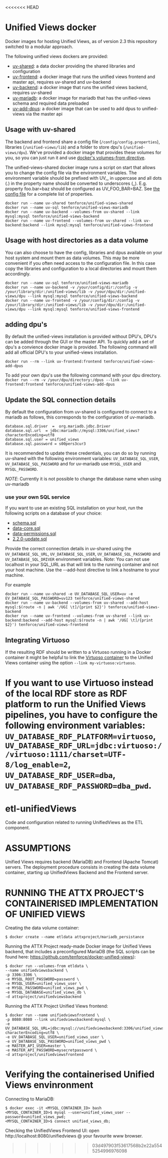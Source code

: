 <<<<<<< HEAD
# Unified Views docker
Docker images for hosting Unified Views, as of version 2.3 this repository switched to a modular approach.

The following unified views dockers are provided:
 * [uv-shared](uv-shared): a data docker providing the shared libraries and configuration
 * [uv-frontend](uv-frontend): a docker image that runs the unified views frontend and master api, requires uv-shared and uv-backend
 * [uv-backend](uv-backend): a docker image that runs the unified views backend, requires uv-shared
 * [uv-mariadb](uv-mariadb): a docker image for mariadb that has the unified-views schema and required data preloaded
 * [uv-add-dpus](uv-add-dpus): a docker image that can be used to add dpus to unified-views via the master api

## Usage with uv-shared
The backend and frontend share a config file (`/config/config.properties`), libraries (`/unified-views/lib`) and a folder to store dpu's (`/unified-views/dpu`). We've provided a docker image that provides these volumes for you, so you can just run it and use [docker's volumes-from directive](https://docs.docker.com/engine/userguide/containers/dockervolumes/#creating-and-mounting-a-data-volume-container).

The unified-views-shared docker image runs a script on start that allows you to change the config file via the environment variables. The environment variable should be prefixed with UV_, in uppercase and all dots (.) in the property name should be converted to underscores (_). E.g. property foo.bar=baz should be configured as UV_FOO_BAR=BAZ. See [the config file](uv-shared/config/config.properties) for a complete list of properties.


```
docker run --name uv-shared tenforce/unified-views-shared
docker run --name uv-sql tenforce/unified-views-mariadb
docker run --name uv-backend --volumes-from uv-shared --link mysql:mysql tenforce/unified-views-backend
docker run --name uv-frontend --volumes-from uv-shared --link uv-backend:backend --link mysql:mysql tenforce/unified-views-frontend
```

## Usage with host directories as a data volume
You can also choose to have the config, libraries and dpus available on your host system and mount them as data volumes. This may be more convenient if you often need access to the configuration file.
In this case copy the libraries and configuration to a local directories and mount them accordingly.

```
docker run --name uv-sql tenforce/unified-views-mariadb
docker run --name uv-backend -v /your/config/dir:/config -v /your/library/dir:/unified-views/lib -v /your/dpu/dir:/unified-views/dpu --link mysql:mysql tenforce/unified-views-backend
docker run --name uv-frontend -v /your/config/dir:/config -v /your/library/dir:/unified-views/lib -v /your/dpu/dir:/unified-views/dpu --link mysql:mysql tenforce/unified-views-frontend
```


## adding dpu's
By default the unified-views installation is provided without DPU's, DPU's can be added through the GUI or the master API. To quickly add a set of dpu's a convience docker image is provided. The following command will add all official DPU's to your unified-views installation.

`docker run --rm --link uv-frontend:frontend tenforce/unified-views-add-dpus` 

To add your own dpu's use the following command with your dpu directory.
`docker run --rm -v /your/dpu/directory:/dpus --link uv-frontend:frontend tenforce/unified-views-add-dpus` 

## Update the SQL connection details
By default the configuration from uv-shared is configured to connect to a mariadb as follows, this corresponds to the configuration of uv-mariadb.
```
database.sql.driver  =  org.mariadb.jdbc.Driver
database.sql.url  = jdbc:mariadb://mysql:3306/unified_views?characterEncoding=utf8
database.sql.user = unified_views
database.sql.password = s00pers3cur3
```

It is recommended to update these credentials, you can do so by running uv-shared with the following environment variables: `UV_DATABASE_SQL_USER`, `UV_DATABASE_SQL_PASSWORD` and for uv-mariadb use `MYSQL_USER` and `MYSQL_PASSWORD`. 

*NOTE*: Currently it is not possible to change the database name when using uv-mariadb

### use your own SQL service
If you want to use an existing SQL installation on your host, run the following scripts on a database of your choice:
  * [schema.sql](https://raw.githubusercontent.com/UnifiedViews/Core/UV_Core_v2.3.0/debian/unifiedviews-backend-mysql/src/deb/usr/share/unifiedviews/mysql/schema.sql)
  * [data-core.sql](https://raw.githubusercontent.com/UnifiedViews/Core/UV_Core_v2.3.0/debian/unifiedviews-backend-mysql/src/deb/usr/share/unifiedviews/mysql/data-core.sql)
  * [data-permissions.sql](https://raw.githubusercontent.com/UnifiedViews/Core/UV_Core_v2.3.0/debian/unifiedviews-backend-mysql/src/deb/usr/share/unifiedviews/mysql/data-permissions.sql)
  * [2.2.0-update.sql](https://raw.githubusercontent.com/UnifiedViews/Core/UV_Core_v2.3.0/debian/unifiedviews-backend-mysql/src/deb/usr/share/unifiedviews/mysql/2.2.0-update.sql)

Provide the correct connection details in uv-shared using the `UV_DATABASE_SQL_URL`, `UV_DATABASE_SQL_USER`, `UV_DATABASE_SQL_PASSWORD` and `UV_DATABASE_SQL_DRIVER` environment variables. 
*Note*: You can not use localhost in your SQL_URL as that will link to the running container and not your host machine. Use the --add-host directive to link a hostname to your machine.

For example
```
docker run --name uv-shared -e UV_DATABASE_SQL_USER=uv -e EV_DATABASE_SQL_PASSWORD=uv123 tenforce/unified-views-shared
docker run --name uv-backend --volumes-from uv-shared --add-host mysql:$(route -n | awk '/UG[ \t]/{print $2}') tenforce/unified-views-backend
docker run --name uv-frontend --volumes-from uv-shared --link uv-backend:backend --add-host mysql:$(route -n | awk '/UG[ \t]/{print $2}') tenforce/unified-views-frontend

```

## Integrating Virtuoso
If the resulting RDF should be written to a Virtuoso running in a Docker container it might be helpful to link the [Virtuoso container](https://hub.docker.com/r/tenforce/virtuoso/) to the Unified Views container using the option `--link my-virtuoso:virtuoso`.

If you want to use Virtuoso instead of the local RDF store as RDF platform to run the Unified Views pipelines, you have to configure the following environment variables: `UV_DATABASE_RDF_PLATFORM=virtuoso`, `UV_DATABASE_RDF_URL=jdbc:virtuoso://virtuoso:1111/charset=UTF-8/log_enable=2`, `UV_DATABASE_RDF_USER=dba`, `UV_DATABASE_RDF_PASSWORD=dba_pwd`.
=======
# etl-unifiedViews
Code and configuration related to running UnifiedViews as the ETL component.

# ASSUMPTIONS
Unified Views requires backend (MariaDB) and Frontend (Apache Tomcat) servers. The deployment procedure consists in creating the data volume container, starting up UnifiedViews Backend and the Frontend server. 

# RUNNING THE ATTX PROJECT'S CONTAINERISED IMPLEMENTATION OF UNIFIED VIEWS
Creating the data volume container:
``` 
$ docker create --name etldata attxproject/mariadb_persistance
```

Running the ATTX Project ready-made Docker image for Unified Views backend, that includes a preconfigured MariaDB (the SQL scripts can be found here: https://github.com/tenforce/docker-unified-views):
```
$ docker run --volumes-from etldata \
--name unifiedviewsbackend \
-p 3306:3306 \
-e MYSQL_ROOT_PASSWORD=password \
-e MYSQL_USER=unified_views_user \
-e MYSQL_PASSWORD=unified_views_pwd \
-e MYSQL_DATABASE=unified_views_db \
-d attxproject/unifiedviewsbackend
```

Running the ATTX Project Unified Views frontend:
```
$ docker run --name unifiedviewsfrontend \
-p 8080:8080 --link unifiedviewsbackend:mysql \
-e UV_DATABASE_SQL_URL=jdbc:mysql://unifiedviewsbackend:3306/unified_views_db?characterEncoding=utf8 \
-e UV_DATABASE_SQL_USER=unified_views_user \
-e UV_DATABASE_SQL_PASSWORD=unified_views_pwd \
-e MASTER_API_USER=master \
-e MASTER_API_PASSWORD=mysecretpassword \
-d attxproject/unifiedviewsfrontend
```

# Verifying the containerised Unified Views envinronment

Connecting to MariaDB:
```
$ docker exec -it <MYSQL_CONTAINER_ID> bash
<MYSQL_CONTAINER_ID>$ mysql --user=unified_views_user --password=unified_views_pwd;
<MYSQL_CONTAINER_ID>$ connect unified_views_db;
```

Checking the UnifiedViews Frontend UI: open http://localhost:8080/unifiedviews @ your favourite www browser.
>>>>>>> 03d497903f53617568b2e22a5545254996976098
